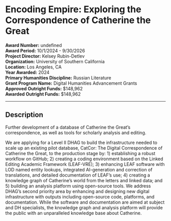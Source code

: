 
# Encoding Empire: Exploring the Correspondence of Catherine the Great

**Award Number:** undefined  
**Award Period:** 10/1/2024 - 9/30/2026  
**Project Director:** Kelsey  Rubin-Detlev  
**Organization:** University of Southern California  
**Location:** Los Angeles, CA  
**Year Awarded:** 2024  
**Primary Humanities Discipline:** Russian Literature  
**Grant Program Name:** Digital Humanities Advancement Grants  
**Approved Outright Funds:** $148,962  
**Awarded Outright Funds:** $148,962  

---

## Description

<p>Further development of a database of Catherine the Great’s correspondence, as well as tools for scholarly analysis and editing. </p>
<p>We are applying for a Level II DHAG to build the infrastructure needed to scale up an existing pilot database, CatCor: The Digital Correspondence of Catherine the Great, to the production stage by: 1) establishing a robust workflow on GitHub; 2) creating a coding environment based on the Linked Editing Academic Framework (LEAF-VRE); 3) enhancing LEAF software with LOD named entity lookups, integrated AI-generation and correction of translations, and detailed documentation of LEAF’s use; 4) creating a knowledge graph of Catherine’s world from the letters and linked data; and 5) building an analysis platform using open-source tools. We address DHAG’s second priority area by enhancing and designing new digital infrastructure with outputs including open-source code, platforms, and documentation. While the software and documentation are aimed at subject and DH specialists, the knowledge graph and analysis platform will provide the public with an unparalleled knowledge base about Catherine.</p>
